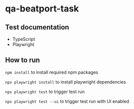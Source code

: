 # qa-beatport-task
## Test documentation
- TypeScript
- Playwright

## How to run
`
npm install
`
to install required npm packages

`
npx playwright install
`
to install playwright dependencies

`
npx playwright test
`
to trigger test run

`
npx playwright test --ui
`
to trigger test run with UI enabled
